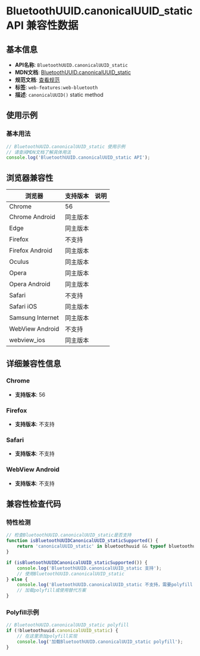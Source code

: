 # BluetoothUUID.canonicalUUID_static API 兼容性数据

## 基本信息

- **API名称**: `BluetoothUUID.canonicalUUID_static`
- **MDN文档**: [BluetoothUUID.canonicalUUID_static](https://developer.mozilla.org/docs/Web/API/BluetoothUUID/canonicalUUID_static)
- **规范文档**: [查看规范](https://webbluetoothcg.github.io/web-bluetooth/#dom-bluetoothuuid-canonicaluuid)
- **标签**: `web-features:web-bluetooth`
- **描述**: `canonicalUUID()` static method

## 使用示例

### 基本用法

```javascript
// BluetoothUUID.canonicalUUID_static 使用示例
// 请查阅MDN文档了解具体用法
console.log('BluetoothUUID.canonicalUUID_static API');
```

## 浏览器兼容性

| 浏览器 | 支持版本 | 说明 |
|--------|----------|------|
| Chrome | 56 |  |
| Chrome Android | 同主版本 |  |
| Edge | 同主版本 |  |
| Firefox | 不支持 |  |
| Firefox Android | 同主版本 |  |
| Oculus | 同主版本 |  |
| Opera | 同主版本 |  |
| Opera Android | 同主版本 |  |
| Safari | 不支持 |  |
| Safari iOS | 同主版本 |  |
| Samsung Internet | 同主版本 |  |
| WebView Android | 不支持 |  |
| webview_ios | 同主版本 |  |

## 详细兼容性信息

### Chrome

- **支持版本**: 56

### Firefox

- **支持版本**: 不支持

### Safari

- **支持版本**: 不支持

### WebView Android

- **支持版本**: 不支持

## 兼容性检查代码

### 特性检测

```javascript
// 检查BluetoothUUID.canonicalUUID_static是否支持
function isBluetoothUUIDCanonicalUUID_staticSupported() {
    return 'canonicalUUID_static' in bluetoothuuid && typeof bluetoothuuid.canonicalUUID_static === 'function';
}

if (isBluetoothUUIDCanonicalUUID_staticSupported()) {
    console.log('BluetoothUUID.canonicalUUID_static 支持');
    // 使用BluetoothUUID.canonicalUUID_static
} else {
    console.log('BluetoothUUID.canonicalUUID_static 不支持，需要polyfill');
    // 加载polyfill或使用替代方案
}
```

### Polyfill示例

```javascript
// BluetoothUUID.canonicalUUID_static polyfill
if (!bluetoothuuid.canonicalUUID_static) {
    // 在这里添加polyfill实现
    console.log('加载BluetoothUUID.canonicalUUID_static polyfill');
}
```

